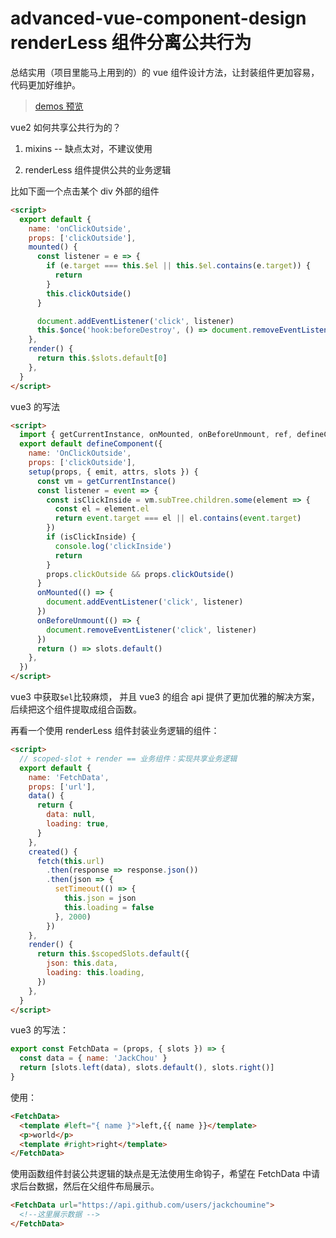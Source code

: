 # advanced-vue-component-design renderLess 组件分离公共行为

总结实用（项目里能马上用到的）的 vue 组件设计方法，让封装组件更加容易，代码更加好维护。

> [demos 预览](https://jackchoumine.github.io/advanced-vue-component-design-demos/)

vue2 如何共享公共行为的？

1. mixins -- 缺点太对，不建议使用

2. renderLess 组件提供公共的业务逻辑

比如下面一个点击某个 div 外部的组件

```html
<script>
  export default {
    name: 'onClickOutside',
    props: ['clickOutside'],
    mounted() {
      const listener = e => {
        if (e.target === this.$el || this.$el.contains(e.target)) {
          return
        }
        this.clickOutside()
      }

      document.addEventListener('click', listener)
      this.$once('hook:beforeDestroy', () => document.removeEventListener('click', listener))
    },
    render() {
      return this.$slots.default[0]
    },
  }
</script>
```

vue3 的写法

```html
<script>
  import { getCurrentInstance, onMounted, onBeforeUnmount, ref, defineComponent } from 'vue'
  export default defineComponent({
    name: 'OnClickOutside',
    props: ['clickOutside'],
    setup(props, { emit, attrs, slots }) {
      const vm = getCurrentInstance()
      const listener = event => {
        const isClickInside = vm.subTree.children.some(element => {
          const el = element.el
          return event.target === el || el.contains(event.target)
        })
        if (isClickInside) {
          console.log('clickInside')
          return
        }
        props.clickOutside && props.clickOutside()
      }
      onMounted(() => {
        document.addEventListener('click', listener)
      })
      onBeforeUnmount(() => {
        document.removeEventListener('click', listener)
      })
      return () => slots.default()
    },
  })
</script>
```

vue3 中获取`$el`比较麻烦， 并且 vue3 的组合 api 提供了更加优雅的解决方案，后续把这个组件提取成组合函数。

再看一个使用 renderLess 组件封装业务逻辑的组件：

```html
<script>
  // scoped-slot + render == 业务组件：实现共享业务逻辑
  export default {
    name: 'FetchData',
    props: ['url'],
    data() {
      return {
        data: null,
        loading: true,
      }
    },
    created() {
      fetch(this.url)
        .then(response => response.json())
        .then(json => {
          setTimeout(() => {
            this.json = json
            this.loading = false
          }, 2000)
        })
    },
    render() {
      return this.$scopedSlots.default({
        json: this.data,
        loading: this.loading,
      })
    },
  }
</script>
```

vue3 的写法：

```js
export const FetchData = (props, { slots }) => {
  const data = { name: 'JackChou' }
  return [slots.left(data), slots.default(), slots.right()]
}
```

使用：

```html
<FetchData>
  <template #left="{ name }">left,{{ name }}</template>
  <p>world</p>
  <template #right>right</template>
</FetchData>
```

使用函数组件封装公共逻辑的缺点是无法使用生命钩子，希望在 FetchData 中请求后台数据，然后在父组件布局展示。

```html
<FetchData url="https://api.github.com/users/jackchoumine">
  <!--这里展示数据 -->
</FetchData>
```
